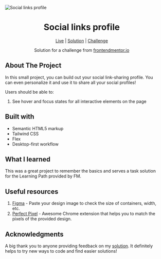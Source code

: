![Social links profile](https://github.com/catherineisonline/social-links-profile-frontendmentor/blob/main/assets/preview.jpg?raw=true)

<h1 align="center">Social links profile</h1>

<div align="center">

[Live](https://social-links-profile-frontendmentor-gamma.vercel.app/)
| [Solution](https://www.frontendmentor.io/solutions/social-links-profile-uuvPp8n0AT)
| [Challenge](https://www.frontendmentor.io/challenges/social-links-profile-UG32l9m6dQ)

Solution for a challenge from [frontendmentor.io](https://www.frontendmentor.io/)

</div>

## About The Project

In this small project, you can build out your social link-sharing profile. You can even personalize it and use it to share all your social profiles!

Users should be able to:

1. See hover and focus states for all interactive elements on the page

## Built with

- Semantic HTML5 markup
- Tailwind CSS
- Flex
- Desktop-first workflow

## What I learned

This was a great project to remember the basics and serves a task solution for the Learning Path provided by FM.

## Useful resources

1. [Figma](https://www.figma.com/) - Paste your design image to check the size of containers, width, etc.
2. [Perfect Pixel](https://chrome.google.com/webstore/detail/perfectpixel-by-welldonec/dkaagdgjmgdmbnecmcefdhjekcoceebi) - Awesome Chrome extension that helps you to match the pixels of the provided design.

## Acknowledgments

A big thank you to anyone providing feedback on my [solution](https://www.frontendmentor.io/solutions/social-links-profile-uuvPp8n0AT). It definitely helps to try new ways to code and find easier solutions!
